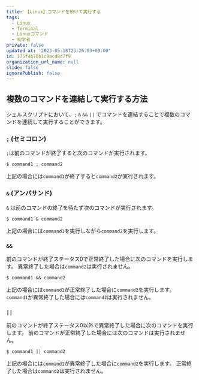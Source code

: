 ```yaml
---
title: 【Linux】コマンドを続けて実行する
tags:
  - Linux
  - Terminal
  - Linuxコマンド
  - 初学者
private: false
updated_at: '2023-05-18T23:26:03+09:00'
id: 175f4b70b1c9acd8d7f9
organization_url_name: null
slide: false
ignorePublish: false
---
```

## 複数のコマンドを連結して実行する方法
シェルスクリプトにおいて、`;` `&` `&&` `||` でコマンドを連結することで複数のコマンドを連続して実行することができます。

### `;` (セミコロン)
`;`は前のコマンドが終了すると次のコマンドが実行されます。

```
$ command1 ; command2
```
上記の場合には`command1`が終了すると`command2`が実行されます。

### `&` (アンパサンド)
`&` は前のコマンドの終了を待たず次のコマンドが実行されます。

```
$ command1 & command2
```

上記の場合には`command1`を実行しながら`command2`を実行します。

### `&&`
前のコマンドが終了ステータス0で正常終了した場合に次のコマンドを実行します。
異常終了した場合は`command2`は実行されません。

```
$ command1 && command2
```

上記の場合には`command1`が正常終了した場合に`command2`を実行します。
`command1`が異常終了した場合には`command2`は実行されません。

### `||`
前のコマンドが終了ステータス0以外で異常終了した場合に次のコマンドを実行します。
前のコマンドが正常終了した場合には次のコマンドは実行されません。
```
$ command1 || command2
```

上記の場合には`command1`が異常終了した場合に`command2`を実行します。
正常終了した場合は`command2`は実行されません。

